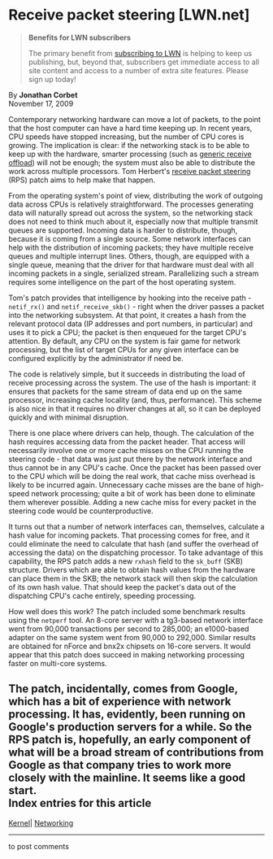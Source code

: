 # Receive packet steering [LWN.net]

> **Benefits for LWN subscribers**
> 
> The primary benefit from [subscribing to LWN](/Promo/nst-nag5/subscribe) is helping to keep us publishing, but, beyond that, subscribers get immediate access to all site content and access to a number of extra site features. Please sign up today! 

By **Jonathan Corbet**  
November 17, 2009 

Contemporary networking hardware can move a lot of packets, to the point that the host computer can have a hard time keeping up. In recent years, CPU speeds have stopped increasing, but the number of CPU cores is growing. The implication is clear: if the networking stack is to be able to keep up with the hardware, smarter processing (such as [generic receive offload](http://lwn.net/Articles/358910/)) will not be enough; the system must also be able to distribute the work across multiple processors. Tom Herbert's [receive packet steering](http://lwn.net/Articles/361440/) (RPS) patch aims to help make that happen. 

From the operating system's point of view, distributing the work of outgoing data across CPUs is relatively straightforward. The processes generating data will naturally spread out across the system, so the networking stack does not need to think much about it, especially now that multiple transmit queues are supported. Incoming data is harder to distribute, though, because it is coming from a single source. Some network interfaces can help with the distribution of incoming packets; they have multiple receive queues and multiple interrupt lines. Others, though, are equipped with a single queue, meaning that the driver for that hardware must deal with all incoming packets in a single, serialized stream. Parallelizing such a stream requires some intelligence on the part of the host operating system. 

Tom's patch provides that intelligence by hooking into the receive path - `netif_rx()` and `netif_receive_skb()` \- right when the driver passes a packet into the networking subsystem. At that point, it creates a hash from the relevant protocol data (IP addresses and port numbers, in particular) and uses it to pick a CPU; the packet is then enqueued for the target CPU's attention. By default, any CPU on the system is fair game for network processing, but the list of target CPUs for any given interface can be configured explicitly by the administrator if need be. 

The code is relatively simple, but it succeeds in distributing the load of receive processing across the system. The use of the hash is important: it ensures that packets for the same stream of data end up on the same processor, increasing cache locality (and, thus, performance). This scheme is also nice in that it requires no driver changes at all, so it can be deployed quickly and with minimal disruption. 

There is one place where drivers can help, though. The calculation of the hash requires accessing data from the packet header. That access will necessarily involve one or more cache misses on the CPU running the steering code - that data was just put there by the network interface and thus cannot be in any CPU's cache. Once the packet has been passed over to the CPU which will be doing the real work, that cache miss overhead is likely to be incurred again. Unnecessary cache misses are the bane of high-speed network processing; quite a bit of work has been done to eliminate them wherever possible. Adding a new cache miss for every packet in the steering code would be counterproductive. 

It turns out that a number of network interfaces can, themselves, calculate a hash value for incoming packets. That processing comes for free, and it could eliminate the need to calculate that hash (and suffer the overhead of accessing the data) on the dispatching processor. To take advantage of this capability, the RPS patch adds a new `rxhash` field to the `sk_buff` (SKB) structure. Drivers which are able to obtain hash values from the hardware can place them in the SKB; the network stack will then skip the calculation of its own hash value. That should keep the packet's data out of the dispatching CPU's cache entirely, speeding processing. 

How well does this work? The patch included some benchmark results using the `netperf` tool. An 8-core server with a tg3-based network interface went from 90,000 transactions per second to 285,000; an e1000-based adapter on the same system went from 90,000 to 292,000. Similar results are obtained for nForce and bnx2x chipsets on 16-core servers. It would appear that this patch does succeed in making networking processing faster on multi-core systems. 

The patch, incidentally, comes from Google, which has a bit of experience with network processing. It has, evidently, been running on Google's production servers for a while. So the RPS patch is, hopefully, an early component of what will be a broad stream of contributions from Google as that company tries to work more closely with the mainline. It seems like a good start.  
Index entries for this article  
---  
[Kernel](/Kernel/Index)| [Networking](/Kernel/Index#Networking)  
  


* * *

to post comments 
